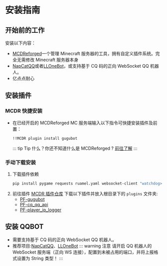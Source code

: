 # 安装指南

## 开始前的工作
   安装以下内容：
 - [MCDReforged](https://mcdreforged.com/zh-CN)一个管理 Minecraft 服务器的工具，拥有自定义插件系统。完全无需修改 Minecraft 服务器本身
 - [NapCatQQ](https://napneko.github.io)或者[LLOneBot](https://llonebot.github.io)，或支持基于 CQ 码的正向 WebSocket QQ 机器人。
 - 亿点点耐心
## 安装插件

### MCDR 快捷安装
- 在已经开启的 MCDReforged MC 服务端输入以下指令可快捷安装插件及前置：
   ```
   !!MCDR plugin install gugubot
   ```
   ::: tip Tip
   什么？你还不知道什么是 MCDReforged ? [前往了解](https://mcdreforged.com/zh-CN)
   :::
### 手动下载安装
1. 下载插件依赖
   ```bash
   pip install pygame requests ruamel.yaml websocket-client "watchdog>=5.0.2" "pathlib>=1.0.1"
   ```
2. 前往插件 [MCDR 插件仓库](https://mcdreforged.com/zh-CN/plugins) 下载以下插件并放入根目录下的 `plugins` 文件夹:
   - [PF-gugubot](https://mcdreforged.com/zh-CN/plugin/gugubot/)
   - [PF-cq_qq_api](https://mcdreforged.com/zh-CN/plugin/cq_qq_api)
   - [PF-player_ip_logger](https://mcdreforged.com/zh-CN/plugin/player_ip_logger)
  
## 安装 QQBOT
   - 需要支持基于 CQ 码的正向 WebSocket QQ 机器人。
   - 推荐项目:[NapCatQQ](https://napneko.github.io)、[LLOneBot](https://llonebot.github.io)
   ::: warning 注意
   请开启 QQ 机器人的 WebSocket 服务端（正向 WS 连接），配置到未被占用的端口，并将上报格式设置为 String 类型！
   :::
